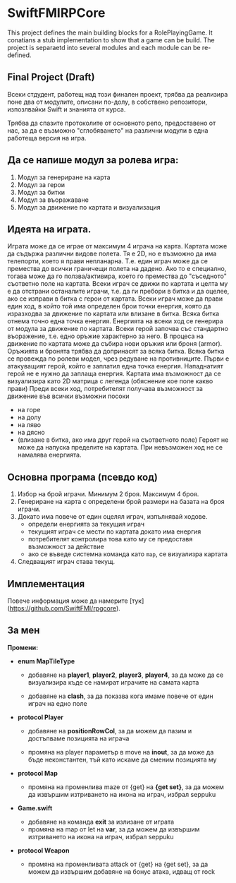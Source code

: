 # SwiftFMIRPCore
This project defines the main building blocks for a RolePlayingGame. It conatians a stub implementation to show that a game can be build. The project is separaetd into several modules and each module can be re-defined.

## Final Project (Draft)
Всеки стдудент, работещ над този финален проект, трябва да реализира поне два от модулите, описани по-долу, в собствено репозитори, изпозлвайки Swift и знанията от курса.

Трябва да спазите протоколите от основното репо, предоставено от нас, за да е възможно "сглобяването" на различни модули в една работеща версия на игра.

## Да се напише модул за ролева игра:


1. Модул за генериране на карта
2. Модул за герои
3. Модул за битки
4. Модул за въоражаване 
5. Модул за движение по картата и визуализация

## Идеята на играта.
Играта може да се играе от максимум 4 играча на карта. Картата може да съдържа различни видове полета. 
Тя е 2D, но е възможно да има телепорти, което я прави непланарна. Т.е. един играч може да се премества 
до всички граничещи полета на дадено. Ако то е специално, тогава може да го ползва/активира, което го премества
до "съседното" съответно поле на картата.
Всеки играч се движи по картата и целта му е да отстрани останалите играчи, т.е. да ги пребори в битка и да оцелее, ако се изправи в битка с герои от картата. 
Всеки играч може да прави един ход, в който той има определен брои точки енергия, която да изразходва за движение по картата или влизане в битка. Всяка битка отнема точно една точка енергия. Енергията на всеки ход се генерира от модула за движение по картата. 
Всеки герой започва със стандартно въоражение, т.е. едно оръжие характерно за него. В процеса на движение по картата може да събира нови оръжия или броня (armor). Оръжията и бронята трябва да допринасят за всяка битка.
Всяка битка се провежда по ролеви модел, чрез редуване на противниците. Първи е атакуващият герой, който е заплатил една точка енергия. Нападнатият герой не е нужно да заплаща енергия.
Картата има възможност да се визуализира като 2D матрица с легенда (обяснение кое поле какво прави)
Преди всеки ход, потребителят получава възможност за движение във всички възможни посоки 
* на горе
* на долу
* на ляво
* на дясно
* (влизане в битка, ако има друг герой на съответното поле)
Героят не може да напуска пределите на картата. При невъзможен ход не се намалява енергията.

## Основна програма (псевдо код)

1. Избор на брой играчи. Минимум 2 броя. Максимум 4 броя.
1. Генериране на карта с определени брой размери на базата на броя играчи.
1. Докато има повече от един оцелял играч, изпълнявай ходове.
    * определи енергията за текущия играч
    * текущият играч се мести по картата докато има енергия
    * потребителят контролира това като му се предоставя възможност за действие
    * ако се въведе системна команда като `map`, се визуализра картата
1. Следващият играч става текущ.

## Имплементация 

Повече информация може да намерите [тук] (https://github.com/SwiftFMI/rpgcore).

## За мен

**Промени:** 

* **enum MapTileType**
    * добавяне на **player1**, **player2**, **player3**, **player4**, за да може да се визуализира къде се намират играчите на самата карта
    
    * добавяне на **clash**, за да показва кога имаме повече от един играч на едно поле

* **protocol Player**
    * добавяне на **positionRowCol**, за да можем да пазим и достъпваме позицията на играча
    
    * промяна на player параметър в move на **inout**, за да може да бъде неконстантен, тъй като искаме да сменим позицията му

* **protocol Map**
    * промяна на променлива maze от {get} на **{get set}**, за да можем да извършим изтриването на икона на играч, избрал seppuku

* **Game.swift**
    * добавяне на команда **exit** за излизане от играта
    * промяна на map от let на **var**, за да можем да извършим изтриването на икона на играч, избрал seppuku

* **protocol Weapon**
    * промяна на променливата attack от {get} на {get set}, за да можем да извършим добавяне на бонус атака, идващ от rock
